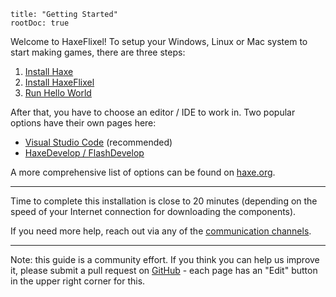 ```
title: "Getting Started"
rootDoc: true
```

Welcome to HaxeFlixel! To setup your Windows, Linux or Mac system to start making games, there are three steps:

1. [Install Haxe](https://haxe.org/download)
2. [Install HaxeFlixel](/documentation/install-haxeflixel)
3. [Run Hello World](/documentation/hello-world)

After that, you have to choose an editor / IDE to work in. Two popular options have their own pages here:

- [Visual Studio Code](/documentation/visual-studio-code) (recommended)
- [HaxeDevelop / FlashDevelop](/documentation/FlashDevelop)

A more comprehensive list of options can be found on [haxe.org](https://haxe.org/documentation/introduction/editors-and-ides.html).

----

Time to complete this installation is close to 20 minutes (depending on the speed of your Internet connection for downloading the components).

If you need more help, reach out via any of the [communication channels](/documentation/community).

----

Note: this guide is a community effort. If you think you can help us improve it, please submit a pull request on 
[GitHub](https://github.com/HaxeFlixel/flixel-docs) - each page has an "Edit" button in the upper right corner for this.

